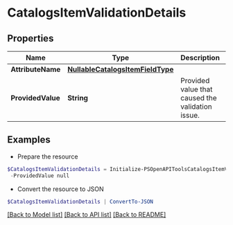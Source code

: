 # CatalogsItemValidationDetails
## Properties

Name | Type | Description | Notes
------------ | ------------- | ------------- | -------------
**AttributeName** | [**NullableCatalogsItemFieldType**](NullableCatalogsItemFieldType.md) |  | 
**ProvidedValue** | **String** | Provided value that caused the validation issue. | 

## Examples

- Prepare the resource
```powershell
$CatalogsItemValidationDetails = Initialize-PSOpenAPIToolsCatalogsItemValidationDetails  -AttributeName null `
 -ProvidedValue null
```

- Convert the resource to JSON
```powershell
$CatalogsItemValidationDetails | ConvertTo-JSON
```

[[Back to Model list]](../README.md#documentation-for-models) [[Back to API list]](../README.md#documentation-for-api-endpoints) [[Back to README]](../README.md)

